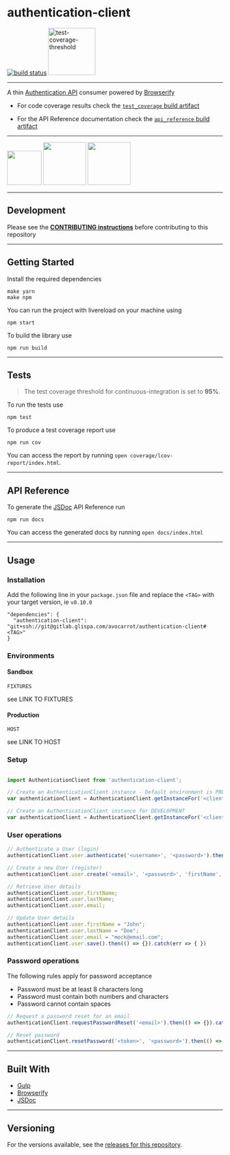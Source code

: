 # authentication-client

[![build status](https://gitlab.glispa.com/avocarrot/authentication-client/badges/master/build.svg)](https://gitlab.glispa.com/avocarrot/authentication-client/commits/master) [<img width="110" alt="test-coverage-threshold" src="https://s3.amazonaws.com/avocarrot_various/git-shields/coverage-95%2B.svg">](
https://gitlab.glispa.com/avocarrot/authentication-client/pipelines)

---

A thin <a href="https://gitlab.glispa.com/avocarrot/authentication-api" target="_blank"> Authentication API</a> consumer powered by [Browserify](https://github.com/substack/node-browserify)

- For code coverage results check the  [`test_coverage` build artifact](
https://gitlab.glispa.com/avocarrot/authentication-client/pipelines)

- For the API Reference documentation check the  [`api_reference` build artifact](
https://gitlab.glispa.com/avocarrot/authentication-client/pipelines)


---

<a href="https://github.com/gulpjs/gulp" target="_blank"><img src="https://cloud.githubusercontent.com/assets/1907604/15748124/467bdc4c-28e6-11e6-87a1-13683a6e8a1e.png" width ="80"/></a> <a href="https://github.com/substack/node-browserify" target="_blank"><img src="https://cloud.githubusercontent.com/assets/1907604/15990702/b75d94b2-30a4-11e6-97d1-4f4b623f27ec.jpg" width ="100"/></a> <a href="http://es6-features.org" target="_blank"><img src="https://cloud.githubusercontent.com/assets/1907604/21814827/47164abc-d763-11e6-929b-078a374a2abc.jpg" width ="100"/></a>

---

## Development

Please see the **[CONTRIBUTING instructions](https://gitlab.glispa.com/avocarrot/authentication-client/blob/master/CONTRIBUTING.md)** before contributing to this repository

---

## Getting Started

Install the required dependencies
```
make yarn
make npm
```

You can run the project with livereload on your machine using

```
npm start
```

To build the library use

```
npm run build
```

---

## Tests

> The test coverage threshold for continuous-integration is set to **95%**.

To run the tests use

```
npm test
```
To produce a test coverage report use

```
npm run cov
```
You can access the report by running `open coverage/lcov-report/index.html`.

---

## API Reference

To generate the [JSDoc](http://usejsdoc.org/) API Reference run
```
npm run docs
```
You can access the generated docs by running `open docs/index.html`

---

## Usage

### Installation
Add the following line in your `package.json` file and replace the `<TAG>` with your target version, ie `v0.10.0`
```
"dependencies": {
  "authentication-client": "git+ssh://git@gitlab.glispa.com/avocarrot/authentication-client#<TAG>"
}
```

### Environments

#### Sandbox
```
FIXTURES
```
see LINK TO FIXTURES

#### Production
```
HOST
```
see LINK TO HOST

### Setup
```javascript

import AuthenticationClient from 'authentication-client';

// Create an AuthenticationClient instance - Default environment is PRODUCTION
var authenticationClient = AuthenticationClient.getInstanceFor('<client_id>', '<client_secret>');

// Create an AuthenticationClient instance for DEVELOPMENT
var authenticationClient = AuthenticationClient.getInstanceFor('<client_id>', '<client_secret>', AuthenticationClient.Environment.SANDBOX);

```

### User operations

```javascript
// Authenticate a User (login)
authenticationClient.user.authenticate('<username>', '<password>').then(() => {}).catch(err => {})

// Create a new User (register)
authenticationClient.user.create('<email>', '<password>', 'firstName', 'lastName').then(() => {}).catch(err => {})

// Retrieve User details
authenticationClient.user.firstName;
authenticationClient.user.lastName;
authenticationClient.user.email;

// Update User details
authenticationClient.user.firstName = "John";
authenticationClient.user.lastName = "Doe";
authenticationClient.user.email = "mock@email.com";
authenticationClient.user.save().then(() => {}).catch(err => { })
```

### Password operations

The following rules apply for password acceptance
- Password must be at least 8 characters long
- Password must contain both numbers and characters
- Password cannot contain spaces

```javascript
// Request a password reset for an email
authenticationClient.requestPasswordReset('<email>').then(() => {}).catch(err => { })

// Reset password
authenticationClient.resetPassword('<token>', '<password>').then(() => {}).catch(err => { })

```

---

## Built With

* [Gulp](http://gulpjs.com/)
* [Browserify](https://github.com/substack/node-browserify)
* [JSDoc](http://usejsdoc.org/)


---

## Versioning

For the versions available, see the [releases for this repository](https://gitlab.glispa.com/avocarrot/authentication-client/tags).
